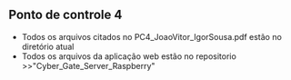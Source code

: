 ## Ponto de controle 4

* Todos os arquivos citados no PC4_JoaoVitor_IgorSousa.pdf estão no diretório atual
* Todos os arquivos da aplicação web estão no repositorio >>"Cyber_Gate_Server_Raspberry"

